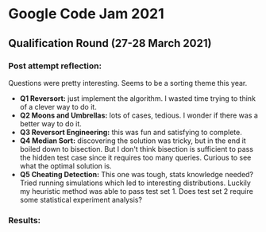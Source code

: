 # Google Code Jam 2021

## Qualification Round (27-28 March 2021)

### Post attempt reflection:

Questions were pretty interesting. Seems to be a sorting theme this year.

- **Q1 Reversort:** just implement the algorithm. I wasted time trying to think of a clever way to do it.
- **Q2 Moons and Umbrellas:** lots of cases, tedious. I wonder if there was a better way to do it.
- **Q3 Reversort Engineering:** this was fun and satisfying to complete.
- **Q4 Median Sort:** discovering the solution was tricky, but in the end it boiled down to bisection. But I don't think bisection is sufficient to pass the hidden test case since it requires too many queries. Curious to see what the optimal solution is.
- **Q5 Cheating Detection:** This one was tough, stats knowledge needed? Tried running simulations which led to interesting distributions. Luckily my heuristic method was able to pass test set 1. Does test set 2 require some statistical experiment analysis?

### Results:
